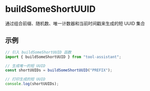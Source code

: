 # buildSomeShortUUID

通过组合前缀、随机数、唯一计数器和当前时间戳来生成的短 UUID 集合

## 示例

```javascript
// 引入 buildSomeShortUUID 函数
import { buildSomeShortUUID } from "tool-assistant";

// 生成唯一的短 UUID
const shortUUIDs = buildSomeShortUUID("PREFIX");

// 打印生成的短 UUID
console.log(shortUUIDs);
```
